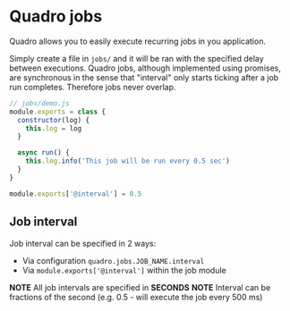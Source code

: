 # Quadro jobs

Quadro allows you to easily execute recurring jobs in you application.

Simply create a file in `jobs/` and it will be ran with the specified delay between executions.
Quadro jobs, although implemented using promises, are synchronous in the sense that "interval" only starts ticking after a job run completes. Therefore jobs never
overlap.

```js
// jobs/demo.js
module.exports = class {
  constructor(log) {
    this.log = log
  }

  async run() {
    this.log.info('This job will be run every 0.5 sec')
  }
}

module.exports['@interval'] = 0.5
```

## Job interval

Job interval can be specified in 2 ways:

- Via configuration `quadro.jobs.JOB_NAME.interval`
- Via ```module.exports['@interval']``` within the job module

**NOTE** All job intervals are specified in **SECONDS**
**NOTE** Interval can be fractions of the second
(e.g. 0.5 - will execute the job every 500 ms)
